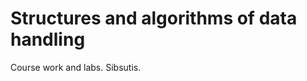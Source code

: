 Structures and algorithms of data handling
=========================================

Course work and labs.
Sibsutis.
